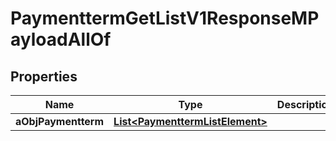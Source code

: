 

# PaymenttermGetListV1ResponseMPayloadAllOf


## Properties

| Name | Type | Description | Notes |
|------------ | ------------- | ------------- | -------------|
|**aObjPaymentterm** | [**List&lt;PaymenttermListElement&gt;**](PaymenttermListElement.md) |  |  |



